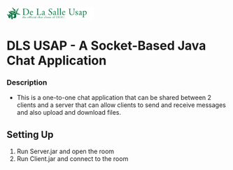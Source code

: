 <img src="/img/banner.png" alt="Vanier College" width="200"/>

# DLS USAP - A Socket-Based Java Chat Application 

### Description
- This is a one-to-one chat application that can be shared between 2 clients and a server that can allow clients to send and receive messages and also upload and download files. 

## Setting Up

1. Run Server.jar and open the room
2. Run Client.jar and connect to the room
